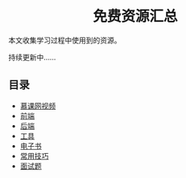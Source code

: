 <h1 align="center">免费资源汇总</h1>

本文收集学习过程中使用到的资源。

持续更新中……


## 目录

* [慕课网视频](IMOOC.md)
* [前端](FRONTEND.md)
* [后端](BACKEND.md)
* [工具](USEFULTOOLS.md)
* [电子书](电子书.md)
* [常用技巧](SKILLS.md)
* [面试题](INTERVIEW.md)

